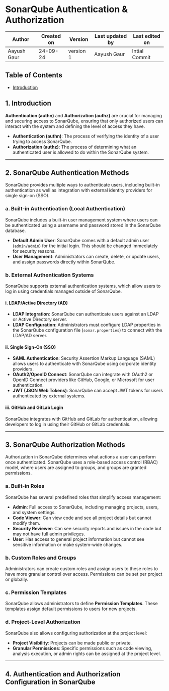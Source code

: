 # SonarQube Authentication & Authorization

| Author        | Created on | Version | Last updated by | Last edited on |
  |-------------|---------|-------------|-------------|---------|
  | Aayush Gaur | 24-09-24 | version 1 | Aayush Gaur | Intial Commit |

## Table of Contents
- [Introduction](#introduction)

## 1. Introduction 

**Authentication (authn)** and **Authorization (authz)** are crucial for managing and securing access to SonarQube, ensuring that only authorized users can interact with the system and defining the level of access they have.

- **Authentication (authn)**: The process of verifying the identity of a user trying to access SonarQube.
- **Authorization (authz)**: The process of determining what an authenticated user is allowed to do within the SonarQube system.

---

## 2. SonarQube Authentication Methods

SonarQube provides multiple ways to authenticate users, including built-in authentication as well as integration with external identity providers for single sign-on (SSO).

### a. Built-in Authentication (Local Authentication)

SonarQube includes a built-in user management system where users can be authenticated using a username and password stored in the SonarQube database. 

- **Default Admin User**: SonarQube comes with a default admin user (`admin/admin`) for the initial login. This should be changed immediately for security reasons.
- **User Management**: Administrators can create, delete, or update users, and assign passwords directly within SonarQube.

### b. External Authentication Systems

SonarQube supports external authentication systems, which allow users to log in using credentials managed outside of SonarQube.

#### i. LDAP/Active Directory (AD)

- **LDAP Integration**: SonarQube can authenticate users against an LDAP or Active Directory server.
- **LDAP Configuration**: Administrators must configure LDAP properties in the SonarQube configuration file (`sonar.properties`) to connect with the LDAP/AD server.

#### ii. Single Sign-On (SSO)

- **SAML Authentication**: Security Assertion Markup Language (SAML) allows users to authenticate with SonarQube using corporate identity providers.
- **OAuth2/OpenID Connect**: SonarQube can integrate with OAuth2 or OpenID Connect providers like GitHub, Google, or Microsoft for user authentication.
- **JWT (JSON Web Tokens)**: SonarQube can accept JWT tokens for users authenticated by external systems.

#### iii. GitHub and GitLab Login

SonarQube integrates with GitHub and GitLab for authentication, allowing developers to log in using their GitHub or GitLab credentials.

---

## 3. SonarQube Authorization Methods

Authorization in SonarQube determines what actions a user can perform once authenticated. SonarQube uses a role-based access control (RBAC) model, where users are assigned to groups, and groups are granted permissions.

### a. Built-in Roles

SonarQube has several predefined roles that simplify access management:

- **Admin**: Full access to SonarQube, including managing projects, users, and system settings.
- **Code Viewer**: Can view code and see all project details but cannot modify them.
- **Security Reviewer**: Can see security reports and issues in the code but may not have full admin privileges.
- **User**: Has access to general project information but cannot see sensitive information or make system-wide changes.

### b. Custom Roles and Groups

Administrators can create custom roles and assign users to these roles to have more granular control over access. Permissions can be set per project or globally.

### c. Permission Templates

SonarQube allows administrators to define **Permission Templates**. These templates assign default permissions to users for new projects.

### d. Project-Level Authorization

SonarQube also allows configuring authorization at the project level:

- **Project Visibility**: Projects can be made public or private.
- **Granular Permissions**: Specific permissions such as code viewing, analysis execution, or admin rights can be assigned at the project level.

---

## 4. Authentication and Authorization Configuration in SonarQube
